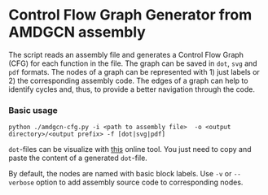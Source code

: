 # Control Flow Graph Generator from AMDGCN assembly

The script reads an assembly file and generates a Control Flow Graph (CFG) for each function in the file. The graph can be saved in `dot`, `svg` and `pdf` formats. The nodes of a graph can be represented with 1) just labels or 2) the corresponding assembly code. The edges of a graph can help to identify cycles and, thus, to provide a better navigation through the code.


### Basic usage

```
python ./amdgcn-cfg.py -i <path to assembly file>  -o <output directory>/<output prefix> -f [dot|svg|pdf]
```

`dot`-files can be visualize with [this](https://dreampuf.github.io/GraphvizOnline) online tool. You just need to copy and paste the content of a generated `dot`-file.

By default, the nodes are named with basic block labels. Use `-v` or `--verbose` option to add assembly source code to corresponding nodes.
